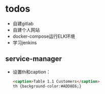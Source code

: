 # todos

- 自建gitlab
- 自建个人网站
- docker-compose运行ELK环境
- 学习jenkins



## service-manager

- 设置th和caption：

  ````html
  <caption>Table 1.1 Customers</caption>
  th {background-color:#ADD8E6;}
  ````

